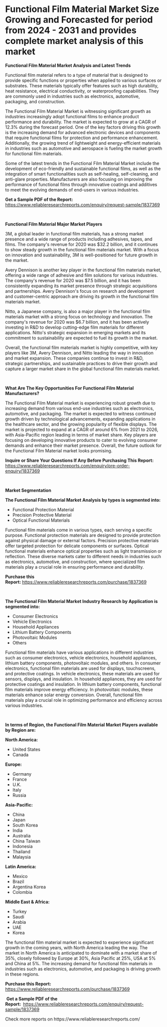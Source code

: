 <p><h1>Functional Film Material Market Size Growing and Forecasted for period from 2024 - 2031 and provides complete market analysis of this market</h1></p><p><strong>Functional Film Material Market Analysis and Latest Trends</strong></p>
<p><p>Functional film material refers to a type of material that is designed to provide specific functions or properties when applied to various surfaces or substrates. These materials typically offer features such as high durability, heat resistance, electrical conductivity, or waterproofing capabilities. They are commonly used in industries such as electronics, automotive, packaging, and construction.</p><p>The Functional Film Material Market is witnessing significant growth as industries increasingly adopt functional films to enhance product performance and durability. The market is expected to grow at a CAGR of 12.3% during the forecast period. One of the key factors driving this growth is the increasing demand for advanced electronic devices and components that require functional films for protection and performance enhancement. Additionally, the growing trend of lightweight and energy-efficient materials in industries such as automotive and aerospace is fueling the market growth for functional film materials.</p><p>Some of the latest trends in the Functional Film Material Market include the development of eco-friendly and sustainable functional films, as well as the integration of smart functionalities such as self-healing, self-cleaning, and anti-glare properties. Manufacturers are also focusing on improving the performance of functional films through innovative coatings and additives to meet the evolving demands of end-users in various industries.</p></p>
<p><strong>Get a Sample PDF of the Report:&nbsp;</strong> <a href="https://www.reliableresearchreports.com/enquiry/request-sample/1837369">https://www.reliableresearchreports.com/enquiry/request-sample/1837369</a></p>
<p>&nbsp;</p>
<p><strong>Functional Film Material Major Market Players</strong></p>
<p><p>3M, a global leader in functional film materials, has a strong market presence and a wide range of products including adhesives, tapes, and films. The company's revenue for 2020 was $32.2 billion, and it continues to show steady growth in the functional film materials market. With a focus on innovation and sustainability, 3M is well-positioned for future growth in the market.</p><p>Avery Dennison is another key player in the functional film materials market, offering a wide range of adhesive and film solutions for various industries. The company's revenue for 2020 was $7.5 billion, and it has been consistently expanding its market presence through strategic acquisitions and partnerships. Avery Dennison's focus on research and development and customer-centric approach are driving its growth in the functional film materials market.</p><p>Nitto, a Japanese company, is also a major player in the functional film materials market with a strong focus on technology and innovation. The company's revenue for 2020 was $6.7 billion, and it has been actively investing in R&D to develop cutting-edge film materials for different applications. Nitto's strategic expansion in emerging markets and its commitment to sustainability are expected to fuel its growth in the market.</p><p>Overall, the functional film materials market is highly competitive, with key players like 3M, Avery Dennison, and Nitto leading the way in innovation and market expansion. These companies continue to invest in R&D, strategic partnerships, and sustainable practices to drive their growth and capture a larger market share in the global functional film materials market.</p></p>
<p>&nbsp;</p>
<p><strong>What Are The Key Opportunities For Functional Film Material Manufacturers?</strong></p>
<p><p>The Functional Film Material market is experiencing robust growth due to increasing demand from various end-use industries such as electronics, automotive, and packaging. The market is expected to witness continued growth driven by technological advancements, expanding applications in the healthcare sector, and the growing popularity of flexible displays. The market is projected to expand at a CAGR of around 6% from 2021 to 2026, with Asia-Pacific region leading in terms of market share. Key players are focusing on developing innovative products to cater to evolving consumer demands and enhance their market presence. Overall, the future outlook for the Functional Film Material market looks promising.</p></p>
<p><strong>Inquire or Share Your Questions If Any Before Purchasing This Report:</strong> <a href="https://www.reliableresearchreports.com/enquiry/pre-order-enquiry/1837369">https://www.reliableresearchreports.com/enquiry/pre-order-enquiry/1837369</a></p>
<p>&nbsp;</p>
<p><strong>Market Segmentation</strong></p>
<p><strong>The Functional Film Material Market Analysis by types is segmented into:</strong></p>
<p><ul><li>Functional Protection Material</li><li>Precision Protective Material</li><li>Optical Functional Materials</li></ul></p>
<p><p>Functional film materials come in various types, each serving a specific purpose. Functional protection materials are designed to provide protection against physical damage or external factors. Precision protective materials offer targeted protection for delicate components or surfaces. Optical functional materials enhance optical properties such as light transmission or reflection. These diverse markets cater to different needs in industries such as electronics, automotive, and construction, where specialized film materials play a crucial role in ensuring performance and durability.</p></p>
<p><strong>Purchase this Report:&nbsp;</strong><a href="https://www.reliableresearchreports.com/purchase/1837369">https://www.reliableresearchreports.com/purchase/1837369</a></p>
<p>&nbsp;</p>
<p><strong>The Functional Film Material Market Industry Research by Application is segmented into:</strong></p>
<p><ul><li>Consumer Electronics</li><li>Vehicle Electronics</li><li>Household Appliances</li><li>Lithium Battery Components</li><li>Photovoltaic Modules</li><li>Others</li></ul></p>
<p><p>Functional film materials have various applications in different industries such as consumer electronics, vehicle electronics, household appliances, lithium battery components, photovoltaic modules, and others. In consumer electronics, functional film materials are used for displays, touchscreens, and protective coatings. In vehicle electronics, these materials are used for sensors, displays, and insulation. In household appliances, they are used for protective coatings and insulation. In lithium battery components, functional film materials improve energy efficiency. In photovoltaic modules, these materials enhance solar energy conversion. Overall, functional film materials play a crucial role in optimizing performance and efficiency across various industries.</p></p>
<p>&nbsp;</p>
<p><strong>In terms of Region, the Functional Film Material Market Players available by Region are:</strong></p>
<p>
    <p> <strong> North America: </strong>
        <ul>
            <li>United States</li>
            <li>Canada</li>
        </ul>
        </p> 
    <p> <strong> Europe: </strong>
        <ul>
            <li>Germany</li>
            <li>France</li>
            <li>U.K.</li>
            <li>Italy</li>
            <li>Russia</li>
        </ul>
        </p> 
    <p> <strong> Asia-Pacific: </strong>
        <ul>
            <li>China</li>
            <li>Japan</li>
            <li>South Korea</li>
            <li>India</li>
            <li>Australia</li>
            <li>China Taiwan</li>
            <li>Indonesia</li>
            <li>Thailand</li>
            <li>Malaysia</li>
        </ul>
        </p> 
    <p> <strong> Latin America: </strong>
        <ul>
            <li>Mexico</li>
            <li>Brazil</li>
            <li>Argentina Korea</li>
            <li>Colombia</li>
        </ul>
        </p> 
    <p> <strong> Middle East & Africa: </strong>
        <ul>
            <li>Turkey</li>
            <li>Saudi</li>
            <li>Arabia</li>
            <li>UAE</li>
            <li>Korea</li>
        </ul>
    </p>
    </p>
<p><p>The functional film material market is expected to experience significant growth in the coming years, with North America leading the way. The market in North America is anticipated to dominate with a market share of 35%, closely followed by Europe at 30%, Asia Pacific at 25%, USA at 5% and China at 5%. The increasing demand for functional film materials in industries such as electronics, automotive, and packaging is driving growth in these regions.</p></p>
<p><strong>Purchase this Report: </strong><a href="https://www.reliableresearchreports.com/purchase/1837369">https://www.reliableresearchreports.com/purchase/1837369</a></p>
<p>&nbsp;<strong>Get a Sample PDF of the Report:&nbsp;&nbsp;</strong><a href="https://www.reliableresearchreports.com/enquiry/request-sample/1837369">https://www.reliableresearchreports.com/enquiry/request-sample/1837369</a></p>
<p><strong></strong></p>
<p>Check more reports on https://www.reliableresearchreports.com/</p>